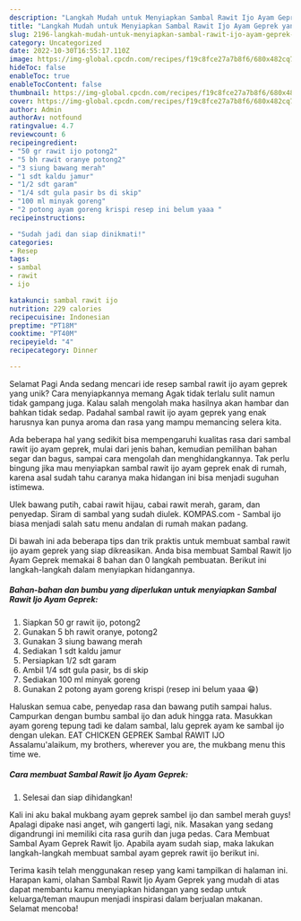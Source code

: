 ```yaml
---
description: "Langkah Mudah untuk Menyiapkan Sambal Rawit Ijo Ayam Geprek yang Enak, Mengugah Selera"
title: "Langkah Mudah untuk Menyiapkan Sambal Rawit Ijo Ayam Geprek yang Enak, Mengugah Selera"
slug: 2196-langkah-mudah-untuk-menyiapkan-sambal-rawit-ijo-ayam-geprek-yang-enak-mengugah-selera
category: Uncategorized
date: 2022-10-30T16:55:17.110Z
image: https://img-global.cpcdn.com/recipes/f19c8fce27a7b8f6/680x482cq70/sambal-rawit-ijo-ayam-geprek-foto-resep-utama.jpg
hideToc: false
enableToc: true
enableTocContent: false
thumbnail: https://img-global.cpcdn.com/recipes/f19c8fce27a7b8f6/680x482cq70/sambal-rawit-ijo-ayam-geprek-foto-resep-utama.jpg
cover: https://img-global.cpcdn.com/recipes/f19c8fce27a7b8f6/680x482cq70/sambal-rawit-ijo-ayam-geprek-foto-resep-utama.jpg
author: Admin
authorAv: notfound
ratingvalue: 4.7
reviewcount: 6
recipeingredient:
- "50 gr rawit ijo potong2"
- "5 bh rawit oranye potong2"
- "3 siung bawang merah"
- "1 sdt kaldu jamur"
- "1/2 sdt garam"
- "1/4 sdt gula pasir bs di skip"
- "100 ml minyak goreng"
- "2 potong ayam goreng krispi resep ini belum yaaa "
recipeinstructions:

- "Sudah jadi dan siap dinikmati!"
categories:
- Resep
tags:
- sambal
- rawit
- ijo

katakunci: sambal rawit ijo 
nutrition: 229 calories
recipecuisine: Indonesian
preptime: "PT18M"
cooktime: "PT40M"
recipeyield: "4"
recipecategory: Dinner

---
```



Selamat Pagi Anda sedang mencari ide resep sambal rawit ijo ayam geprek yang unik? Cara menyiapkannya memang Agak tidak terlalu sulit namun tidak gampang juga. Kalau salah mengolah maka hasilnya akan hambar dan bahkan tidak sedap. Padahal sambal rawit ijo ayam geprek yang enak harusnya kan punya aroma dan rasa yang mampu memancing selera kita.


Ada beberapa hal yang sedikit bisa mempengaruhi kualitas rasa dari sambal rawit ijo ayam geprek, mulai dari jenis bahan, kemudian pemilihan bahan segar dan bagus, sampai cara mengolah dan menghidangkannya. Tak perlu bingung jika mau menyiapkan sambal rawit ijo ayam geprek enak di rumah, karena asal sudah tahu caranya maka hidangan ini bisa menjadi suguhan istimewa.

Ulek bawang putih, cabai rawit hijau, cabai rawit merah, garam, dan penyedap. Siram di sambal yang sudah diulek. KOMPAS.com - Sambal ijo biasa menjadi salah satu menu andalan di rumah makan padang.


Di bawah ini ada beberapa tips dan trik praktis untuk membuat sambal rawit ijo ayam geprek yang siap dikreasikan. Anda bisa membuat Sambal Rawit Ijo Ayam Geprek memakai 8 bahan dan 0 langkah pembuatan. Berikut ini langkah-langkah dalam menyiapkan hidangannya.

<!--inarticleads1-->

##### Bahan-bahan dan bumbu yang diperlukan untuk menyiapkan Sambal Rawit Ijo Ayam Geprek:

1. Siapkan 50 gr rawit ijo, potong2
1. Gunakan 5 bh rawit oranye, potong2
1. Gunakan 3 siung bawang merah
1. Sediakan 1 sdt kaldu jamur
1. Persiapkan 1/2 sdt garam
1. Ambil 1/4 sdt gula pasir, bs di skip
1. Sediakan 100 ml minyak goreng
1. Gunakan 2 potong ayam goreng krispi (resep ini belum yaaa 😁)


Haluskan semua cabe, penyedap rasa dan bawang putih sampai halus. Campurkan dengan bumbu sambal ijo dan aduk hingga rata. Masukkan ayam goreng tepung tadi ke dalam sambal, lalu geprek ayam ke sambal ijo dengan ulekan. EAT CHICKEN GEPREK Sambal RAWIT IJO Assalamu&#39;alaikum, my brothers, wherever you are, the mukbang menu this time we. 

<!--inarticleads2-->

##### Cara membuat Sambal Rawit Ijo Ayam Geprek:


1. Selesai dan siap dihidangkan!

Kali ini aku bakal mukbang ayam geprek sambel ijo dan sambel merah guys! Apalagi dipake nasi anget, wih gangerti lagi, nik. Masakan yang sedang digandrungi ini memiliki cita rasa gurih dan juga pedas. Cara Membuat Sambal Ayam Geprek Rawit Ijo. Apabila ayam sudah siap, maka lakukan langkah-langkah membuat sambal ayam geprek rawit ijo berikut ini. 

Terima kasih telah menggunakan resep yang kami tampilkan di halaman ini. Harapan kami, olahan Sambal Rawit Ijo Ayam Geprek yang mudah di atas dapat membantu kamu menyiapkan hidangan yang sedap untuk keluarga/teman maupun menjadi inspirasi dalam berjualan makanan. Selamat mencoba!
